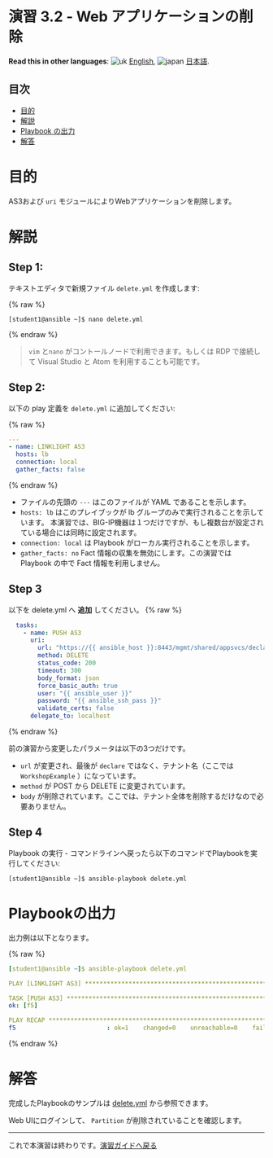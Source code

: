 # 演習 3.2 - Web アプリケーションの削除

**Read this in other languages**: ![uk](../../../images/uk.png) [English](README.md),  ![japan](../../../images/japan.png) [日本語](README.ja.md).

## 目次

- [目的](#目的)
- [解説](#解説)
- [Playbook の出力](#Playbookの出力)
- [解答](#解答)

# 目的

AS3および `uri` モジュールによりWebアプリケーションを削除します。

# 解説

## Step 1:

テキストエディタで新規ファイル `delete.yml` を作成します:

{% raw %}
```
[student1@ansible ~]$ nano delete.yml
```
{% endraw %}

>`vim` と`nano` がコントールノードで利用できます。もしくは RDP で接続して Visual Studio と Atom を利用することも可能です。

## Step 2:

以下の play 定義を `delete.yml` に追加してください:

{% raw %}
``` yaml
---
- name: LINKLIGHT AS3
  hosts: lb
  connection: local
  gather_facts: false

```
{% endraw %}

- ファイルの先頭の `---` はこのファイルが YAML であることを示します。
- `hosts: lb` はこのプレイブックが lb グループのみで実行されることを示しています。 本演習では、BIG-IP機器は１つだけですが、もし複数台が設定されている場合には同時に設定されます。
- `connection: local` は Playbook がローカル実行されることを示します。
- `gather_facts: no` Fact 情報の収集を無効にします。この演習では Playbook の中で Fact 情報を利用しません。

## Step 3

以下を delete.yml へ **追加** してください。
{% raw %}
```yaml
  tasks:
    - name: PUSH AS3
      uri:
        url: "https://{{ ansible_host }}:8443/mgmt/shared/appsvcs/declare/WorkshopExample"
        method: DELETE
        status_code: 200
        timeout: 300
        body_format: json
        force_basic_auth: true
        user: "{{ ansible_user }}"
        password: "{{ ansible_ssh_pass }}"
        validate_certs: false
      delegate_to: localhost
```
{% endraw %}

前の演習から変更したパラメータは以下の3つだけです。
- `url` が変更され、最後が `declare` ではなく、テナント名（ここでは `WorkshopExample` ）になっています。
- `method` が POST から DELETE に変更されています。
- `body` が削除されています。ここでは、テナント全体を削除するだけなので必要ありません。

## Step 4

Playbook の実行 - コマンドラインへ戻ったら以下のコマンドでPlaybookを実行してください:

```
[student1@ansible ~]$ ansible-playbook delete.yml
```

# Playbookの出力

出力例は以下となります。

{% raw %}
```yaml
[student1@ansible ~]$ ansible-playbook delete.yml

PLAY [LINKLIGHT AS3] ***********************************************************

TASK [PUSH AS3] ********************************************************************************
ok: [f5]

PLAY RECAP ********************************************************************************
f5                         : ok=1    changed=0    unreachable=0    failed=0
```
{% endraw %}

# 解答

完成したPlaybookのサンプルは [delete.yml](./delete.yml) から参照できます。

Web UIにログインして、 `Partition` が削除されていることを確認します。

---
これで本演習は終わりです。[演習ガイドへ戻る](../README.ja.md)
